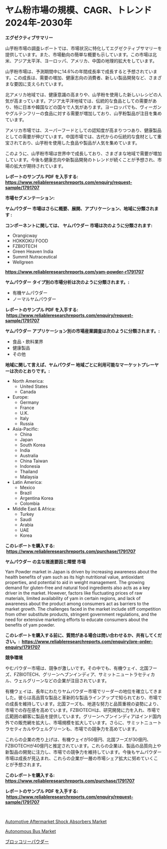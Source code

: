 <p><h1>ヤム粉市場の規模、CAGR、トレンド2024年-2030年</h1></p><p><strong>エグゼクティブサマリー</strong></p>
<p><p>山芋粉市場の調査レポートでは、市場状況に特化してエグゼクティブサマリーを提供しています。また、市場動向の簡単な概要も示しています。この市場は北米、アジア太平洋、ヨーロッパ、アメリカ、中国の地理的拡大をしています。</p><p>山芋粉市場は、予測期間中に14.6%の年間成長率で成長すると予想されています。この成長は、需要の増加、健康志向の消費者、新しい製品開発など、さまざまな要因に支えられています。</p><p>北アメリカ地域では、健康意識の高まりや、山芋粉を使用した新しいレシピの人気が高まっています。アジア太平洋地域では、伝統的な食品としての需要があり、特に日本や韓国などの国々で人気があります。ヨーロッパでも、ヴィーガンやグルテンフリーの食品に対する需要が増加しており、山芋粉製品が注目を集めています。</p><p>アメリカ市場では、スーパーフードとしての認知度が高まりつつあり、健康製品としての需要が伸びています。中国市場では、古代からの伝統的な食材として重宝されており、山芋粉を使用した食品や製品が人気を集めています。</p><p>このように、山芋粉市場は世界中で成長しており、さまざまな地域で需要が増加しています。今後も健康志向や新製品開発のトレンドが続くことが予想され、市場の拡大が期待されています。</p></p>
<p><strong>レポートのサンプル PDF を入手する: <a href="https://www.reliableresearchreports.com/enquiry/request-sample/1791707">https://www.reliableresearchreports.com/enquiry/request-sample/1791707</a></strong></p>
<p><strong>市場セグメンテーション:</strong></p>
<p><strong> ヤムパウダー 市場はさらに概要、展開、アプリケーション、地域に分類されます :</strong></p>
<p><strong>コンポーネントに関しては、 ヤムパウダー 市場は次のように分類されます: &nbsp;</strong></p>
<p><ul><li>Orangicway</li><li>HOKKOKU FOOD</li><li>FZBIOTECH</li><li>Green Heaven India</li><li>Summit Nutraceutical</li><li>Wellgreen</li></ul></p>
<p><strong><a href="https://www.reliableresearchreports.com/yam-powder-r1791707">https://www.reliableresearchreports.com/yam-powder-r1791707</a></strong></p>
<p><strong> ヤムパウダー タイプ別の市場分析は次のように分類されます。:</strong></p>
<p><ul><li>有機ヤムパウダー</li><li>ノーマルヤムパウダー</li></ul></p>
<p><strong>レポートのサンプル PDF を入手する: &nbsp;<a href="https://www.reliableresearchreports.com/enquiry/request-sample/1791707">https://www.reliableresearchreports.com/enquiry/request-sample/1791707</a></strong></p>
<p><strong> ヤムパウダー アプリケーション別の市場産業調査は次のように分類されます。:</strong></p>
<p><ul><li>食品・飲料業界</li><li>健康製品</li><li>その他</li></ul></p>
<p><strong>地域に関して言えば、ヤムパウダー 地域ごとに利用可能なマーケットプレーヤーは次のとおりです。:</strong></p>
<p><ul>
    <li>
        North America:
        <ul>
            <li>United States</li>
            <li>Canada</li>
        </ul>
    </li>
    <li>
        Europe:
        <ul>
            <li>Germany</li>
            <li>France</li>
            <li>U.K.</li>
            <li>Italy</li>
            <li>Russia</li>
        </ul>
    </li>
    <li>
        Asia-Pacific:
        <ul>
            <li>China</li>
            <li>Japan</li>
            <li>South Korea</li>
            <li>India</li>
            <li>Australia</li>
            <li>China Taiwan</li>
            <li>Indonesia</li>
            <li>Thailand</li>
            <li>Malaysia</li>
        </ul>
    </li>
    <li>
        Latin America:
        <ul>
            <li>Mexico</li>
            <li>Brazil</li>
            <li>Argentina Korea</li>
            <li>Colombia</li>
        </ul>
    </li>
    <li>
        Middle East & Africa:
        <ul>
            <li>Turkey</li>
            <li>Saudi</li>
            <li>Arabia</li>
            <li>UAE</li>
            <li>Korea</li>
        </ul>
    </li>
    </ul></p>
<p><strong>このレポートを購入する: &nbsp;<a href="https://www.reliableresearchreports.com/purchase/1791707">https://www.reliableresearchreports.com/purchase/1791707</a></strong></p>
<p><strong>ヤムパウダー の主な推進要因と障壁 市場</strong></p>
<p><p>Yam Powder market in Japan is driven by increasing awareness about the health benefits of yam such as its high nutritional value, antioxidant properties, and potential to aid in weight management. The growing demand for gluten-free and natural food ingredients also acts as a key driver in the market. However, factors like fluctuating prices of raw materials, limited availability of yam in certain regions, and lack of awareness about the product among consumers act as barriers to the market growth. The challenges faced in the market include stiff competition from other substitute products, stringent government regulations, and the need for extensive marketing efforts to educate consumers about the benefits of yam powder.</p></p>
<p><strong>このレポートを購入する前に、質問がある場合は問い合わせるか、共有してください。:&nbsp; <a href="https://www.reliableresearchreports.com/enquiry/pre-order-enquiry/1791707">https://www.reliableresearchreports.com/enquiry/pre-order-enquiry/1791707</a></strong></p>
<p><strong>競争環境</strong></p>
<p><p>やむパウダー市場は、競争が激しいです。その中でも、有機ウェイ、北国フーズ、FZBIOTECH、グリーンヘブンインディア、サミットニュートラセティカル、ウェルグリーンなどの企業が注目されています。</p><p>有機ウェイは、長年にわたりヤムパウダー市場でリーダーの地位を確立してきました。彼らは高品質な製品と革新的な製品ラインアップで知られており、市場での成長を維持しています。北国フーズも、地道な努力と品質重視の姿勢により、市場での存在感を高めています。FZBIOTECHは、研究開発に力を入れ、市場で広範囲の顧客に製品を提供しています。グリーンヘブンインディアはインド国内外での販売網を拡大し、市場規模を拡大しています。さらに、サミットニュートラセティカルやウェルグリーンも、市場での競争力を高めています。</p><p>これらの企業の売り上げは、有機ウェイが50億円、北国フーズが30億円、FZBIOTECHが40億円と推定されています。これらの企業は、製品の品質向上や新製品の開発に注力し、市場での競争力を維持しています。今後もヤムパウダー市場は成長が見込まれ、これらの企業が一層の市場シェア拡大に努めていくことが予想されます。</p></p>
<p><strong>このレポートを購入する: &nbsp; <a href="https://www.reliableresearchreports.com/purchase/1791707">https://www.reliableresearchreports.com/purchase/1791707</a></strong></p>
<p><strong>レポートのサンプル PDF を入手する: &nbsp;<a href="https://www.reliableresearchreports.com/enquiry/request-sample/1791707">https://www.reliableresearchreports.com/enquiry/request-sample/1791707</a></strong><strong></strong></p>
<p>&nbsp;</p>
<p><p><a href="https://www.linkedin.com/pulse/automotive-aftermarket-shock-absorbers-market-size-growth-segmentation-t6l7e?trackingId=uqVq5K5og50Z3daWzpS3pg%3D%3D">Automotive Aftermarket Shock Absorbers Market</a></p><p><a href="https://www.linkedin.com/pulse/autonomous-bus-market-centers-aspects-growth-share-opportunity-d0dme?trackingId=Wz19I32HvPR%2FcfxyrtcwfA%3D%3D">Autonomous Bus Market</a></p><p><a href="https://github.com/lily-u-genius/Market-Research-Report-List-1/blob/main/769151822039.md">ブロッコリーパウダー</a></p></p>
